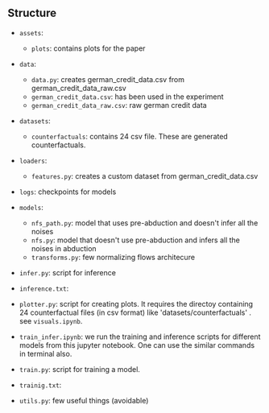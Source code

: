 

## Structure

- `assets`:
    - `plots`: contains plots for the paper
- `data`:
    - `data.py`: creates german_credit_data.csv from german_credit_data_raw.csv
    - `german_credit_data.csv`: has been used in the experiment
    - `german_credit_data_raw.csv`: raw german credit data
- `datasets`:
    - `counterfactuals`: contains 24 csv file. These are generated counterfactuals.
- `loaders`: 
    - `features.py`: creates a custom dataset from german_credit_data.csv 

- `logs`: checkpoints for models

-  `models`:
    - `nfs_path.py`: model that uses pre-abduction and doesn't infer all the noises
    - `nfs.py`: model that doesn't use pre-abduction and infers all the noises in abduction
    - `transforms.py`: few normalizing flows architecure

- `infer.py`: script for inference

- `inference.txt`: 


- `plotter.py`: script for creating plots. It requires the directoy containing 24 counterfactual files (in csv format) like 'datasets/counterfactuals' . see `visuals.ipynb`.

-  `train_infer.ipynb`: we run the training and inference scripts for different models from this jupyter notebook. One can use the similar commands in terminal also.

- `train.py`: script for training a model.

- `trainig.txt`:

- `utils.py`: few useful things (avoidable)